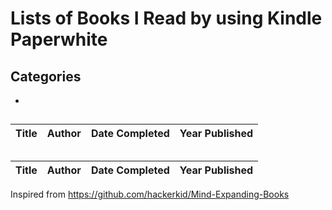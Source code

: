 # Lists of Books I Read by using Kindle Paperwhite
## Categories
- [](#)

## 
| Title      | Author | Date Completed | Year Published|
| ---------- | ------ | -------------- | --------------|

## 
| Title      | Author | Date Completed | Year Published|
| ---------- | ------ | -------------- | --------------|



Inspired from https://github.com/hackerkid/Mind-Expanding-Books
